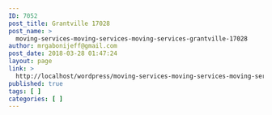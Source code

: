 ```yaml
---
ID: 7052
post_title: Grantville 17028
post_name: >
  moving-services-moving-services-moving-services-grantville-17028
author: mrgabonijeff@gmail.com
post_date: 2018-03-28 01:47:24
layout: page
link: >
  http://localhost/wordpress/moving-services-moving-services-moving-services-grantville-17028/
published: true
tags: [ ]
categories: [ ]
---
```

